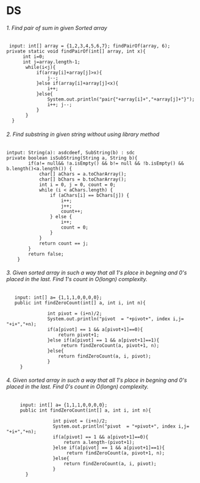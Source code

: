 # DS
 
 
 ###### 1. Find pair of sum in given Sorted array
     input: int[] array = {1,2,3,4,5,6,7}; findPairOf(array, 6);
    private static void findPairOf(int[] array, int x){
          int i=0;
          int j=array.length-1;
           while(i<j){
               if(array[i]+array[j]>x){
                   j--;
               }else if(array[i]+array[j]<x){
                   i++;
               }else{
                   System.out.println("pair{"+array[i]+","+array[j]+"}");
                   i++; j--;
               }
           }
      }
   
###### 2. Find substring in given string without using library method
    intput: String(a): asdcdeef, SubString(b) : sdc 
    private boolean isSubString(String a, String b){
            if(a!= null&& !a.isEmpty() && b!= null && !b.isEmpty() && b.length()<a.length()) {
                char[] aChars = a.toCharArray();
                char[] bChars = b.toCharArray();
                int i = 0, j = 0, count = 0;
                while (i < aChars.length) {
                    if (aChars[i] == bChars[j]) {
                        i++;
                        j++;
                        count++;
                    } else {
                        i++;
                        count = 0;
                    }
                }
                return count == j;
            }
            return false;
        }

###### 3. Given sorted array in such a way that all 1's place in begning and 0's placed in the last. Find 1's count in O(longn) complexity.
       input: int[] a= {1,1,1,0,0,0,0};
       public int findZeroCount(int[] a, int i, int n){

                   int pivot = (i+n)/2;
                   System.out.println("pivot  = "+pivot+", index i,j= "+i+","+n);
                   if(a[pivot] == 1 && a[pivot+1]==0){
                       return pivot+1;
                   }else if(a[pivot] == 1 && a[pivot+1]==1){
                        return findZeroCount(a, pivot+1, n);
                   }else{
                       return findZeroCount(a, i, pivot);
                   }
         }

###### 4. Given sorted array in such a way that all 1's place in begning and 0's placed in the last. Find 0's count in O(longn) complexity.
         input: int[] a= {1,1,1,0,0,0,0};
         public int findZeroCount(int[] a, int i, int n){

                     int pivot = (i+n)/2;
                     System.out.println("pivot  = "+pivot+", index i,j= "+i+","+n);
                     if(a[pivot] == 1 && a[pivot+1]==0){
                         return a.length-(pivot+1);
                     }else if(a[pivot] == 1 && a[pivot+1]==1){
                          return findZeroCount(a, pivot+1, n);
                     }else{
                         return findZeroCount(a, i, pivot);
                     }
           }
